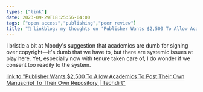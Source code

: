 ```yaml
---
types: ["link"]
date: 2023-09-29T18:25:56-04:00
tags: ["open access","publishing","peer review"]
title: "🔗 linkblog: my thoughts on 'Publisher Wants $2,500 To Allow Academics To Post Their Own Manuscript To Their Own Repository | Techdirt'"
---
```

I bristle a bit at Moody's suggestion that academics are dumb for signing over copyright—it's dumb that we have to, but there are systemic issues at play here. Yet, especially now with tenure taken care of, I do wonder if we consent too readily to the system.

[link to "Publisher Wants $2,500 To Allow Academics To Post Their Own Manuscript To Their Own Repository | Techdirt"](https://www.techdirt.com/2023/09/29/publisher-wants-2500-to-allow-academics-to-post-their-own-manuscript-to-their-own-repository/)
